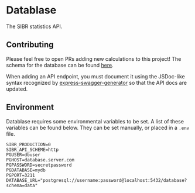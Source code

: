 # Datablase

The SIBR statistics API.

## Contributing

Please feel free to open PRs adding new calculations to this project! The schema for the database can
be found [here](https://github.com/Society-for-Internet-Blaseball-Research/prophesizer/blob/future-perfect/db/schema.sql).

When adding an API endpoint, you must document it using the JSDoc-like syntax recognized by
[express-swagger-generator](https://github.com/pgroot/express-swagger-generator/blob/master/package.json) so that the
API docs are updated.

## Environment

Datablase requires some environmental variables to be set. A list of these variables can be found below. They can be set manually, or placed in a `.env` file.

```
SIBR_PRODUCTION=0
SIBR_API_SCHEME=http
PGUSER=dbuser
PGHOST=database.server.com
PGPASSWORD=secretpassword
PGDATABASE=mydb
PGPORT=3211
DATABASE_URL="postgresql://username:password@localhost:5432/database?schema=data"
```

